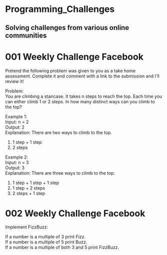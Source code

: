 # Programming_Challenges
## Solving challenges from various online communities

# 001 Weekly Challenge Facebook

Pretend the following problem was given to you as a take home assessment. 
Complete it and comment with a link to the submission and I'll review it!

Problem: <br />
You are climbing a staircase. It takes n steps to reach the top.
Each time you can either climb 1 or 2 steps. In how many distinct ways can you climb to the top?

Example 1: <br />
Input: n = 2 <br />
Output: 2 <br />
Explanation: There are two ways to climb to the top. <br />
1. 1 step + 1 step <br />
2. 2 steps

Example 2: <br />
Input: n = 3 <br />
Output: 3 <br />
Explanation: There are three ways to climb to the top.<br /> 
1. 1 step + 1 step + 1 step <br />
2. 1 step + 2 steps <br />
3. 2 steps + 1 step

# 002 Weekly Challenge Facebook

Implement FizzBuzz:

If a number is a multiple of 3 print Fizz. <br />
If a number is a multiple of 5 print Buzz. <br />
If a number is a multiple of both 3 and 5 print FizzBuzz.
